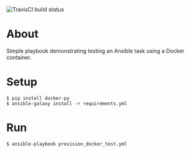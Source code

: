 ![TravisCI build status](https://travis-ci.org/axmac/demo-ansible-testing.svg?branch=master)

# About

Simple playbook demonstrating testing an Ansible task using a Docker container.

# Setup

    $ pip install docker-py
    $ ansible-galaxy install -r requirements.yml

# Run

    $ ansible-playbook provision_docker_test.yml
